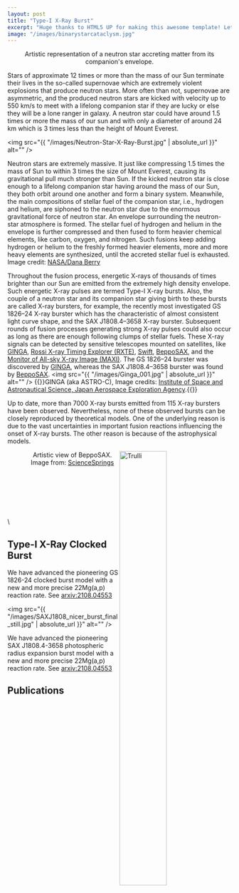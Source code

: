 ```yaml
---
layout: post
title: "Type-I X-Ray Burst"
excerpt: "Huge thanks to HTML5 UP for making this awesome template! Let's see what it can do"
image: "/images/binarystarcataclysm.jpg"
---
```

<figcaption align = "center">Artistic representation of a neutron star accreting matter from its companion's envelope.</figcaption>



<!--- YiHua 10 Oct 2021
How to add caption, align position, size the inserted figure in Markdown
https://towardsdev.com/3-ways-to-add-a-caption-to-an-image-using-markdown-f2ca30562be6
-->

Stars of approximate 12 times or more than the mass of our Sun terminate their lives in the so-called supernovae which are extremely violent explosions that produce neutron stars. More often than not, supernovae are asymmetric, and the produced neutron stars are kicked with velocity up to 550 km/s to meet with a lifelong companion star if they are lucky or else they will be a lone ranger in galaxy. A neutron star could have around 1.5 times or more the mass of our sun and with only a diameter of around 24 km which is 3 times less than the height of Mount Everest.


<!--- YiHua 10 Oct 2021
<figure>
<img src="{{ "/images/Neutron-Star-X-Ray-Burst.jpg" | absolute_url }}" alt="Trulli" style="float:right;width:70%">
<figcaption align = "center"><b>Artistic view of BeppoSAX. Image from: <a href="https://sciencesprings.wordpress.com/2015/10/31/from-nasa-blueshift-back-to-school-with-grb-101/"> ScienceSprings </a> </b></figcaption>
</figure>
-->
<span class="image left"><img src="{{ "/images/Neutron-Star-X-Ray-Burst.jpg" | absolute_url }}" alt="" /></span>

Neutron stars are extremely massive. It just like compressing 1.5 times the mass of Sun to within 3 times the size of Mount Everest, causing its gravitational pull much stronger than Sun. If the kicked neutron star is close enough to a lifelong companion star having around the mass of our Sun, they both orbit around one another and form a binary system. Meanwhile, the main compositions of stellar fuel of the companion star, i.e., hydrogen and helium, are siphoned to the neutron star due to the enormous gravitational force of neutron star. An envelope surrounding the neutron-star atmosphere is formed. The stellar fuel of hydrogen and helium in the envelope is further compressed and then fused to form heavier chemical elements, like carbon, oxygen, and nitrogen. Such fusions keep adding hydrogen or helium to the freshly formed heavier elements, more and more heavy elements are synthesized, until the accreted stellar fuel is exhausted. Image credit: [NASA/Dana Berry](https://www.esa.int/Science_Exploration/Space_Science/XMM-Newton_and_Suzaku_help_pioneer_method_for_probing_exotic_matter)


<!---
<figure>
<img src="{{ "/images/Ginga_001.jpg" | absolute_url }}" alt="Trulli" style="float:right;width:50%">
<figcaption align = "text-align:justify">GINGA (aka ASTRO-C), Image credits: <a href="https://www.isas.jaxa.jp/en/missions/spacecraft/past/ginga.html"> Institute of Space and Astronautical Science, Japan Aerospace Exploration Agency </a></figcaption>
</figure>
-->
Throughout the fusion process, energetic X-rays of thousands of times brighter than our Sun are emitted from the extremely high density envelope. Such energetic X-ray pulses are termed Type-I X-ray bursts. Also, the couple of a neutron star and its companion star giving birth to these bursts are called X-ray bursters, for example, the recently most investigated GS 1826–24 X-ray burster which has the characteristic of almost consistent light curve shape, and the SAX J1808.4–3658 X-ray burster. Subsequent rounds of fusion processes generating strong X-ray pulses could also occur as long as there are enough following clumps of stellar fuels. These X-ray signals can be detected by sensitive telescopes mounted on satellites, like [GINGA](https://heasarc.gsfc.nasa.gov/docs/ginga/ginga.html), [Rossi X-ray Timing Explorer (RXTE)](https://heasarc.gsfc.nasa.gov/docs/xte/rxte.html), [Swift](https://heasarc.gsfc.nasa.gov/docs/heasarc/missions/swift.html), [BeppoSAX](https://heasarc.gsfc.nasa.gov/docs/sax/sax.html), and the [Monitor of All-sky X-ray Image (MAXI)](https://heasarc.gsfc.nasa.gov/docs/maxi/maxi.html). The GS 1826–24 burster was discovered by [GINGA](https://heasarc.gsfc.nasa.gov/docs/ginga/ginga.html), whereas the SAX J1808.4–3658 burster was found by [BeppoSAX](https://heasarc.gsfc.nasa.gov/docs/sax/sax.html).
<span class="image right"><img src="{{ "/images/Ginga_001.jpg" | absolute_url }}" alt="" /></span>
{{<caption>}}GINGA (aka ASTRO-C), Image credits: [Institute of Space and Astronautical Science, Japan Aerospace Exploration Agency](https://www.isas.jaxa.jp/en/missions/spacecraft/past/ginga.html).{{</caption>}}



Up to date, more than 7000 X-ray bursts emitted from 115 X-ray bursters have been observed. Nevertheless, none of these observed bursts can be closely reproduced by theoretical models. One of the underlying reason is due to the vast uncertainties in important fusion reactions influencing the onset of X-ray bursts. The other reason is because of the astrophysical models.
<figure>
<img src="{{ "/images/BeppoSAX_Satellite_001.jpg" | absolute_url }}" alt="Trulli" style="float:right;width:50%">
<figcaption align = "center">Artistic view of BeppoSAX. Image from: <a href="https://sciencesprings.wordpress.com/2015/10/31/from-nasa-blueshift-back-to-school-with-grb-101/"> ScienceSprings </a></figcaption>
</figure>
<!--- 
<span class="image right"><img src="{{ "/images/BeppoSAX_Satellite_001.jpg" | absolute_url }}" alt="" title=""/>
<figcaption align = "center"><b>Artistic view of BeppoSAX. Image from: <a href="https://sciencesprings.wordpress.com/2015/10/31/from-nasa-blueshift-back-to-school-with-grb-101/"> ScienceSprings </a> </b></figcaption></span>
-->
<!--- 
{{<caption>}}Artistic view of BeppoSAX. Image from: [ScienceSprings](https://sciencesprings.wordpress.com/2015/10/31/from-nasa-blueshift-back-to-school-with-grb-101/){{</caption>}}
-->


\
\
\
\
\
\
\
## Type-I X-Ray Clocked Burst

We have advanced the pioneering GS 1826-24 clocked burst model with a new and more precise 22Mg(a,p) reaction rate. See [arxiv:2108.04553](https://arxiv.org/abs/2108.04553/) 


<span class="image left"><img src="{{ "/images/SAXJ1808_nicer_burst_final_still.jpg" | absolute_url }}" alt="" /></span>

We have advanced the pioneering SAX J1808.4-3658 photospheric radius expansion burst model with a new and more precise 22Mg(a,p) reaction rate.  See [arxiv:2108.04553](https://arxiv.org/abs/2108.04553/) 



## Publications